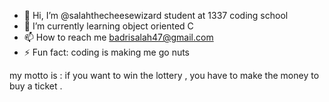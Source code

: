 - 👋 Hi, I’m @salahthecheesewizard student at 1337 coding school
- 🌱 I’m currently learning object oriented C 
- 📫 How to reach me badrisalah47@gmail.com
- ⚡ Fun fact: coding is making me go nuts

my motto is : if you want to win the lottery , you have to make the money to buy a ticket .
<!---
salahthecheeswizard/salahthecheeswizard is a ✨ special ✨ repository because its `README.md` (this file) appears on your GitHub profile.
You can click the Preview link to take a look at your changes.
--->
